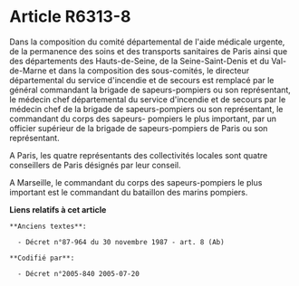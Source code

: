# Article R6313-8

Dans la composition du comité départemental de l'aide médicale urgente, de la permanence des soins et des transports
sanitaires de Paris ainsi que des départements des Hauts-de-Seine, de la Seine-Saint-Denis et du Val-de-Marne et dans la
composition des sous-comités, le directeur départemental du service d'incendie et de secours est remplacé par le général
commandant la brigade de sapeurs-pompiers ou son représentant, le médecin chef départemental du service d'incendie et de
secours par le médecin chef de la brigade de sapeurs-pompiers ou son représentant, le commandant du corps des sapeurs-
pompiers le plus important, par un officier supérieur de la brigade de sapeurs-pompiers de Paris ou son représentant.

A Paris, les quatre représentants des collectivités locales sont quatre conseillers de Paris désignés par leur conseil.

A Marseille, le commandant du corps des sapeurs-pompiers le plus important est le commandant du bataillon des marins
pompiers.

**Liens relatifs à cet article**

	**Anciens textes**:

	  - Décret n°87-964 du 30 novembre 1987 - art. 8 (Ab)

	**Codifié par**:

	  - Décret n°2005-840 2005-07-20
